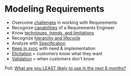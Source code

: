 # Modeling Requirements

- Overcome [challenges](modeling-needs-challenges.md) in working with Requirements
- Recognize [capabilities](modeling-needed-capabilities.md) of a Requirements Engineer
- Know [techniques, trends, and limitations](modeling-needs-techniques.md)
- Recognize [hierarchy and lifecycle](modeling-needs-lifecycle.md)
- Analyze with [Specification](modeling-specification.md)
- [Keep in sync](modeling-needs-syncreality.md) with need & implementation
- [Elicitation](modeling-needs-elicitation.md) = customers know what they want
- [Validation](modeling-needs-validation.md) = when customers don't know

Poll: [What are you LEAST likely to use in the next 6 months?](https://forms.office.com/Pages/ResponsePage.aspx?id=DQSIkWdsW0yxEjajBLZtrQAAAAAAAAAAAANAAY-7brxUNjNWWTIwRUEzVUpaVkkyTlo5NUE1SEdKMi4u)
